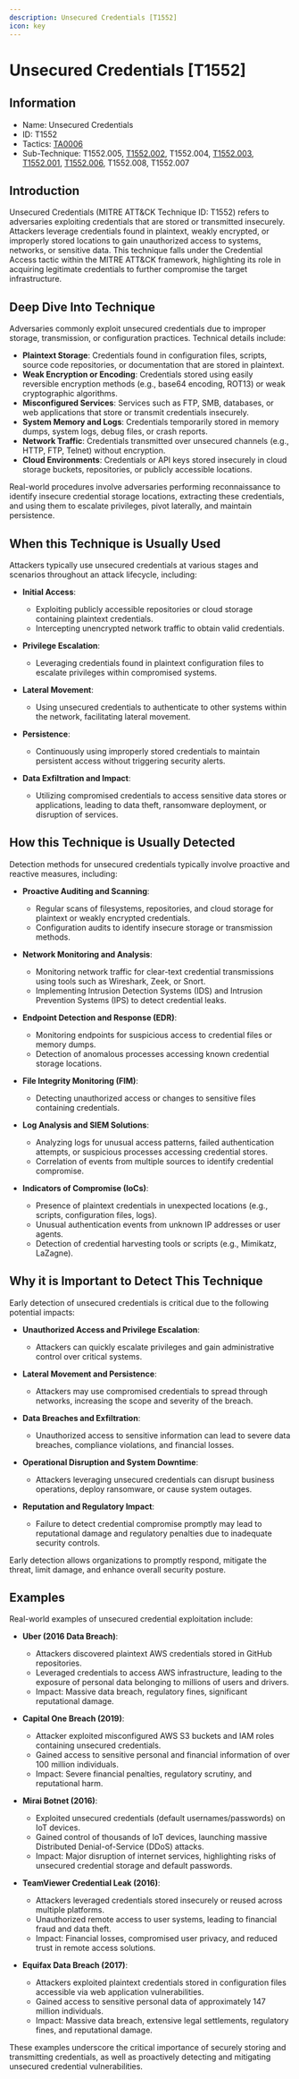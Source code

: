 ```yaml
---
description: Unsecured Credentials [T1552]
icon: key
---
```


# Unsecured Credentials [T1552]

## Information

- Name: Unsecured Credentials
- ID: T1552
- Tactics: [TA0006](../TA0006/TA0006.md)
- Sub-Technique: T1552.005, [T1552.002](./T1552.002.md), T1552.004, [T1552.003](./T1552.003.md), [T1552.001](./T1552.001.md), [T1552.006](./T1552.006.md), T1552.008, T1552.007

## Introduction

Unsecured Credentials (MITRE ATT&CK Technique ID: T1552) refers to adversaries exploiting credentials that are stored or transmitted insecurely. Attackers leverage credentials found in plaintext, weakly encrypted, or improperly stored locations to gain unauthorized access to systems, networks, or sensitive data. This technique falls under the Credential Access tactic within the MITRE ATT&CK framework, highlighting its role in acquiring legitimate credentials to further compromise the target infrastructure.

## Deep Dive Into Technique

Adversaries commonly exploit unsecured credentials due to improper storage, transmission, or configuration practices. Technical details include:

- **Plaintext Storage**: Credentials found in configuration files, scripts, source code repositories, or documentation that are stored in plaintext.
- **Weak Encryption or Encoding**: Credentials stored using easily reversible encryption methods (e.g., base64 encoding, ROT13) or weak cryptographic algorithms.
- **Misconfigured Services**: Services such as FTP, SMB, databases, or web applications that store or transmit credentials insecurely.
- **System Memory and Logs**: Credentials temporarily stored in memory dumps, system logs, debug files, or crash reports.
- **Network Traffic**: Credentials transmitted over unsecured channels (e.g., HTTP, FTP, Telnet) without encryption.
- **Cloud Environments**: Credentials or API keys stored insecurely in cloud storage buckets, repositories, or publicly accessible locations.

Real-world procedures involve adversaries performing reconnaissance to identify insecure credential storage locations, extracting these credentials, and using them to escalate privileges, pivot laterally, and maintain persistence.

## When this Technique is Usually Used

Attackers typically use unsecured credentials at various stages and scenarios throughout an attack lifecycle, including:

- **Initial Access**:

  - Exploiting publicly accessible repositories or cloud storage containing plaintext credentials.
  - Intercepting unencrypted network traffic to obtain valid credentials.

- **Privilege Escalation**:

  - Leveraging credentials found in plaintext configuration files to escalate privileges within compromised systems.

- **Lateral Movement**:

  - Using unsecured credentials to authenticate to other systems within the network, facilitating lateral movement.

- **Persistence**:

  - Continuously using improperly stored credentials to maintain persistent access without triggering security alerts.

- **Data Exfiltration and Impact**:
  - Utilizing compromised credentials to access sensitive data stores or applications, leading to data theft, ransomware deployment, or disruption of services.

## How this Technique is Usually Detected

Detection methods for unsecured credentials typically involve proactive and reactive measures, including:

- **Proactive Auditing and Scanning**:

  - Regular scans of filesystems, repositories, and cloud storage for plaintext or weakly encrypted credentials.
  - Configuration audits to identify insecure storage or transmission methods.

- **Network Monitoring and Analysis**:

  - Monitoring network traffic for clear-text credential transmissions using tools such as Wireshark, Zeek, or Snort.
  - Implementing Intrusion Detection Systems (IDS) and Intrusion Prevention Systems (IPS) to detect credential leaks.

- **Endpoint Detection and Response (EDR)**:

  - Monitoring endpoints for suspicious access to credential files or memory dumps.
  - Detection of anomalous processes accessing known credential storage locations.

- **File Integrity Monitoring (FIM)**:

  - Detecting unauthorized access or changes to sensitive files containing credentials.

- **Log Analysis and SIEM Solutions**:

  - Analyzing logs for unusual access patterns, failed authentication attempts, or suspicious processes accessing credential stores.
  - Correlation of events from multiple sources to identify credential compromise.

- **Indicators of Compromise (IoCs)**:
  - Presence of plaintext credentials in unexpected locations (e.g., scripts, configuration files, logs).
  - Unusual authentication events from unknown IP addresses or user agents.
  - Detection of credential harvesting tools or scripts (e.g., Mimikatz, LaZagne).

## Why it is Important to Detect This Technique

Early detection of unsecured credentials is critical due to the following potential impacts:

- **Unauthorized Access and Privilege Escalation**:

  - Attackers can quickly escalate privileges and gain administrative control over critical systems.

- **Lateral Movement and Persistence**:

  - Attackers may use compromised credentials to spread through networks, increasing the scope and severity of the breach.

- **Data Breaches and Exfiltration**:

  - Unauthorized access to sensitive information can lead to severe data breaches, compliance violations, and financial losses.

- **Operational Disruption and System Downtime**:

  - Attackers leveraging unsecured credentials can disrupt business operations, deploy ransomware, or cause system outages.

- **Reputation and Regulatory Impact**:
  - Failure to detect credential compromise promptly may lead to reputational damage and regulatory penalties due to inadequate security controls.

Early detection allows organizations to promptly respond, mitigate the threat, limit damage, and enhance overall security posture.

## Examples

Real-world examples of unsecured credential exploitation include:

- **Uber (2016 Data Breach)**:

  - Attackers discovered plaintext AWS credentials stored in GitHub repositories.
  - Leveraged credentials to access AWS infrastructure, leading to the exposure of personal data belonging to millions of users and drivers.
  - Impact: Massive data breach, regulatory fines, significant reputational damage.

- **Capital One Breach (2019)**:

  - Attacker exploited misconfigured AWS S3 buckets and IAM roles containing unsecured credentials.
  - Gained access to sensitive personal and financial information of over 100 million individuals.
  - Impact: Severe financial penalties, regulatory scrutiny, and reputational harm.

- **Mirai Botnet (2016)**:

  - Exploited unsecured credentials (default usernames/passwords) on IoT devices.
  - Gained control of thousands of IoT devices, launching massive Distributed Denial-of-Service (DDoS) attacks.
  - Impact: Major disruption of internet services, highlighting risks of unsecured credential storage and default passwords.

- **TeamViewer Credential Leak (2016)**:

  - Attackers leveraged credentials stored insecurely or reused across multiple platforms.
  - Unauthorized remote access to user systems, leading to financial fraud and data theft.
  - Impact: Financial losses, compromised user privacy, and reduced trust in remote access solutions.

- **Equifax Data Breach (2017)**:
  - Attackers exploited plaintext credentials stored in configuration files accessible via web application vulnerabilities.
  - Gained access to sensitive personal data of approximately 147 million individuals.
  - Impact: Massive data breach, extensive legal settlements, regulatory fines, and reputational damage.

These examples underscore the critical importance of securely storing and transmitting credentials, as well as proactively detecting and mitigating unsecured credential vulnerabilities.
